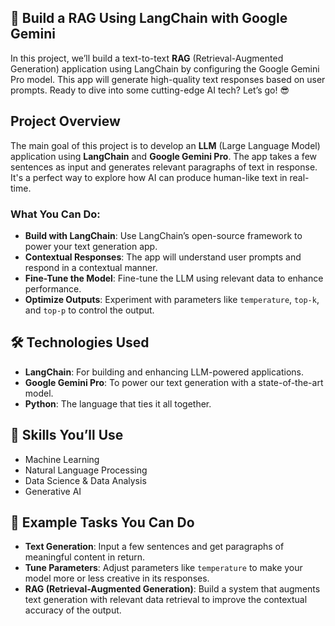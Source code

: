 ## 🚀 Build a RAG Using LangChain with Google Gemini

In this project, we’ll build a text-to-text **RAG** (Retrieval-Augmented Generation) application using LangChain by configuring the Google Gemini Pro model. This app will generate high-quality text responses based on user prompts. Ready to dive into some cutting-edge AI tech? Let’s go! 😎

## Project Overview

The main goal of this project is to develop an **LLM** (Large Language Model) application using **LangChain** and **Google Gemini Pro**. The app takes a few sentences as input and generates relevant paragraphs of text in response. It's a perfect way to explore how AI can produce human-like text in real-time.

### What You Can Do:

- **Build with LangChain**: Use LangChain’s open-source framework to power your text generation app.
- **Contextual Responses**: The app will understand user prompts and respond in a contextual manner.
- **Fine-Tune the Model**: Fine-tune the LLM using relevant data to enhance performance.
- **Optimize Outputs**: Experiment with parameters like `temperature`, `top-k`, and `top-p` to control the output.

## 🛠 Technologies Used

- **LangChain**: For building and enhancing LLM-powered applications.
- **Google Gemini Pro**: To power our text generation with a state-of-the-art model.
- **Python**: The language that ties it all together.

## 🤖 Skills You’ll Use

- Machine Learning
- Natural Language Processing
- Data Science & Data Analysis
- Generative AI

## 🤖 Example Tasks You Can Do

- **Text Generation**: Input a few sentences and get paragraphs of meaningful content in return.
- **Tune Parameters**: Adjust parameters like `temperature` to make your model more or less creative in its responses.
- **RAG (Retrieval-Augmented Generation)**: Build a system that augments text generation with relevant data retrieval to improve the contextual accuracy of the output.
